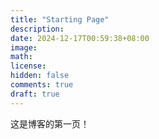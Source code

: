 ```yaml
---
title: "Starting Page"
description: 
date: 2024-12-17T00:59:38+08:00
image: 
math: 
license: 
hidden: false
comments: true
draft: true
---
```


这是博客的第一页！